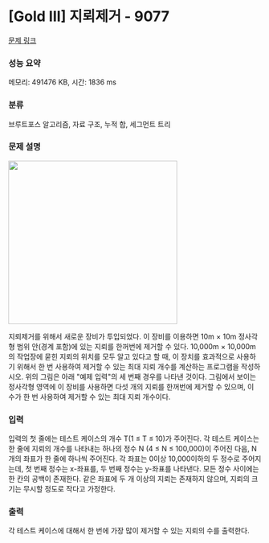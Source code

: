 # [Gold III] 지뢰제거 - 9077 

[문제 링크](https://www.acmicpc.net/problem/9077) 

### 성능 요약

메모리: 491476 KB, 시간: 1836 ms

### 분류

브루트포스 알고리즘, 자료 구조, 누적 합, 세그먼트 트리

### 문제 설명

<p><img alt="" src="https://www.acmicpc.net/upload/images/mine.png" style="height:325px; width:336px"></p>

<p>지뢰제거를 위해서 새로운 장비가 투입되었다. 이 장비를 이용하면 10m × 10m 정사각형 범위 안(경계 포함)에 있는 지뢰를 한꺼번에 제거할 수 있다. 10,000m × 10,000m의 작업장에 묻힌 지뢰의 위치를 모두 알고 있다고 할 때, 이 장치를 효과적으로 사용하기 위해서 한 번 사용하여 제거할 수 있는 최대 지뢰 개수를 계산하는 프로그램을 작성하시오. 위의 그림은 아래 "예제 입력"의 세 번째 경우를 나타낸 것이다. 그림에서 보이는 정사각형 영역에 이 장비를 사용하면 다섯 개의 지뢰를 한꺼번에 제거할 수 있으며, 이 수가 한 번 사용하여 제거할 수 있는 최대 지뢰 개수이다.</p>

### 입력 

 <p>입력의 첫 줄에는 테스트 케이스의 개수 T(1 ≤ T ≤ 10)가 주어진다. 각 테스트 케이스는 한 줄에 지뢰의 개수를 나타내는 하나의 정수 N (4 ≤ N ≤ 100,000)이 주어진 다음, N개의 좌표가 한 줄에 하나씩 주어진다. 각 좌표는 0이상 10,000이하의 두 정수로 주어지는데, 첫 번째 정수는 x-좌표를, 두 번째 정수는 y-좌표를 나타낸다. 모든 정수 사이에는 한 칸의 공백이 존재한다. 같은 좌표에 두 개 이상의 지뢰는 존재하지 않으며, 지뢰의 크기는 무시할 정도로 작다고 가정한다. </p>

### 출력 

 <p>각 테스트 케이스에 대해서 한 번에 가장 많이 제거할 수 있는 지뢰의 수를 출력한다.</p>

